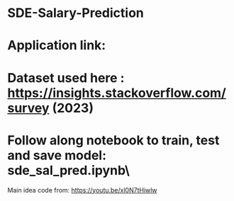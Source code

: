 # SDE-Salary-Prediction
# Application link:
# Dataset used here : https://insights.stackoverflow.com/survey (2023)
# Follow along notebook to train, test and save model: sde_sal_pred.ipynb\
Main idea code from: https://youtu.be/xl0N7tHiwlw
